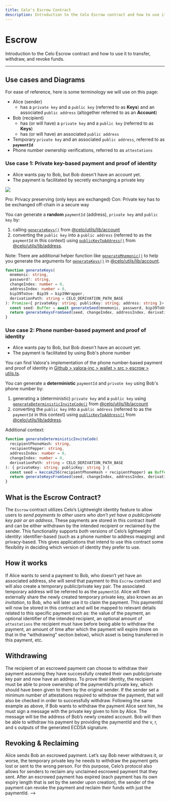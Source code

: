 ```yaml
---
title: Celo's Escrow Contract
description: Introduction to the Celo Escrow contract and how to use it to transfer, withdraw, and revoke funds.
---
```

# Escrow 

Introduction to the Celo Escrow contract and how to use it to transfer, withdraw, and revoke funds.

___

## Use cases and Diagrams

For ease of reference, here is some terminology we will use on this page:

- Alice (sender)
  - has a `private key` and a `public key` (referred to as **Keys**) and an associated `public address` (altogether referred to as an **Account**)
- Bob (recipient)
  - has (or will have) a `private key` and a `public key` (referred to as **Keys**)
  - has (or will have)  an associated `public address`
- Temporary `private key` and an associated `public address`, referred to as **`paymentId`**
- Phone number ownership verifications, referred to as `attestations`

### Use case 1: Private key-based payment and proof of identity

- Alice wants pay to Bob, but Bob doesn't have an account yet.
- The payment is facilitated by secretly exchanging a private key

[![](https://mermaid.ink/img/pako:eNqdVM1q3DAQfpVBl27ACSEkFx8CKc2hFHpJj4Yylsa2iC25-tnFhBx76yO0L5cnqWTZ613vtoUaYzTS55lvvpnRC-NaEMuZpW-eFKcPEmuDXaEgPMidNvDQSk5po0fjJJc9KgcYt78i59pHy8JDWp4iexw6Uu6jiKgv1PXaoBngEw2nWK6VMyFuhD5abvTuyur2FFfq8o-xE-33uizUtOGdVr4rySR7zAguL-_vIyqHXfBoI01wOu5kUHoXFyA0WfXOQYNbAlQwhxxoimUocDV1ubm5vs3g5u4ufK5vL47ihDBHYuXBnYW3n98T6rN2BHpLZo3qjdxiOHumIYPel-H0aI1CGLI2eSEl1owmMoeMYk6Rz4F8iY3S8Pbrx5rQEez_6Cwa7Nsgh5oUmeDLrjFz-XPo8Jns_E-oy5ra-E-24Dm2rYVgKFuR2VyAVCcNtMQZy_7UYCB83JGwk66Z--avxR2ptFQ50FXyF8XlhmJeh72yKZiVtQLfF-xfZdg3xV6_GXqQaYuyW6TxVqr63FgtWsWWXisV8xQGd-eV2o_hXqygBcntUhILlZ6uifNDlewepRhzKKnShqAJL4oDea5YxjoyXcCFa-gl-iqYa6ijguVhKahC37qCZemoIVk3Lp3FuS5YoV6DD9-LIPyjkGH2WV5haykbAU-D4ix3xtMMmu64CfX6G04nqrc)](https://mermaid.live/edit#pako:eNqdVM1q3DAQfpVBl27ACSEkFx8CKc2hFHpJj4Yylsa2iC25-tnFhBx76yO0L5cnqWTZ613vtoUaYzTS55lvvpnRC-NaEMuZpW-eFKcPEmuDXaEgPMidNvDQSk5po0fjJJc9KgcYt78i59pHy8JDWp4iexw6Uu6jiKgv1PXaoBngEw2nWK6VMyFuhD5abvTuyur2FFfq8o-xE-33uizUtOGdVr4rySR7zAguL-_vIyqHXfBoI01wOu5kUHoXFyA0WfXOQYNbAlQwhxxoimUocDV1ubm5vs3g5u4ufK5vL47ihDBHYuXBnYW3n98T6rN2BHpLZo3qjdxiOHumIYPel-H0aI1CGLI2eSEl1owmMoeMYk6Rz4F8iY3S8Pbrx5rQEez_6Cwa7Nsgh5oUmeDLrjFz-XPo8Jns_E-oy5ra-E-24Dm2rYVgKFuR2VyAVCcNtMQZy_7UYCB83JGwk66Z--avxR2ptFQ50FXyF8XlhmJeh72yKZiVtQLfF-xfZdg3xV6_GXqQaYuyW6TxVqr63FgtWsWWXisV8xQGd-eV2o_hXqygBcntUhILlZ6uifNDlewepRhzKKnShqAJL4oDea5YxjoyXcCFa-gl-iqYa6ijguVhKahC37qCZemoIVk3Lp3FuS5YoV6DD9-LIPyjkGH2WV5haykbAU-D4ix3xtMMmu64CfX6G04nqrc)

<!-- 
Interim fix for a known bug that adds whitespace to large diagrams: https://github.com/celo-org/docs/pull/331#issuecomment-1155590026

Mermaid diagram source: https://mermaid.live/edit#pako:eNqdVM1q3DAQfpVBl27ACSEkFx8CKc2hFHpJj4Yylsa2iC25-tnFhBx76yO0L5cnqWTZ613vtoUaYzTS55lvvpnRC-NaEMuZpW-eFKcPEmuDXaEgPMidNvDQSk5po0fjJJc9KgcYt78i59pHy8JDWp4iexw6Uu6jiKgv1PXaoBngEw2nWK6VMyFuhD5abvTuyur2FFfq8o-xE-33uizUtOGdVr4rySR7zAguL-_vIyqHXfBoI01wOu5kUHoXFyA0WfXOQYNbAlQwhxxoimUocDV1ubm5vs3g5u4ufK5vL47ihDBHYuXBnYW3n98T6rN2BHpLZo3qjdxiOHumIYPel-H0aI1CGLI2eSEl1owmMoeMYk6Rz4F8iY3S8Pbrx5rQEez_6Cwa7Nsgh5oUmeDLrjFz-XPo8Jns_E-oy5ra-E-24Dm2rYVgKFuR2VyAVCcNtMQZy_7UYCB83JGwk66Z--avxR2ptFQ50FXyF8XlhmJeh72yKZiVtQLfF-xfZdg3xV6_GXqQaYuyW6TxVqr63FgtWsWWXisV8xQGd-eV2o_hXqygBcntUhILlZ6uifNDlewepRhzKKnShqAJL4oDea5YxjoyXcCFa-gl-iqYa6ijguVhKahC37qCZemoIVk3Lp3FuS5YoV6DD9-LIPyjkGH2WV5haykbAU-D4ix3xtMMmu64CfX6G04nqrc
-->

<!-- table -->

Pro: Privacy preserving (only keys are exchanged)
Con: Private key has to be exchanged off-chain in a secure way

You can generate a **random** `paymentId` (address), `private key` and `public key` by:

1. calling [`generateKeys()`](https://github.com/celo-org/celo-monorepo/blob/6b6ce69fde8f4868b54abd8dd267e5313c3ddedd/packages/sdk/utils/src/account.ts#L400) from [@celo/utils/lib/account](https://github.com/celo-org/celo-monorepo/blob/6b6ce69fde8f4868b54abd8dd267e5313c3ddedd/packages/sdk/utils/src/account.ts)
2. converting the `public key` into a `public address` (referred to as the `paymentId` in this context) using [`publicKeyToAddress()`](https://github.com/celo-org/celo-monorepo/blob/6b6ce69fde8f4868b54abd8dd267e5313c3ddedd/packages/sdk/utils/src/address.ts#L38) from [@celo/utils/lib/address](https://github.com/celo-org/celo-monorepo/blob/6b6ce69fde8f4868b54abd8dd267e5313c3ddedd/packages/sdk/utils/src/address.ts).

Note: There are additional helper function like [`generateMnemonic()`](https://github.com/celo-org/celo-monorepo/blob/6b6ce69fde8f4868b54abd8dd267e5313c3ddedd/packages/sdk/utils/src/account.ts#L51) to help you generate the arguments for [`generateKeys()`](https://github.com/celo-org/celo-monorepo/blob/6b6ce69fde8f4868b54abd8dd267e5313c3ddedd/packages/sdk/utils/src/account.ts#L400) in [@celo/utils/lib/account](https://github.com/celo-org/celo-monorepo/blob/6b6ce69fde8f4868b54abd8dd267e5313c3ddedd/packages/sdk/utils/src/account.ts).

```ts
function generateKeys(
  mnemonic: string,
  password?: string,
  changeIndex: number = 0,
  addressIndex: number = 0,
  bip39ToUse: Bip39 = bip39Wrapper,
  derivationPath: string = CELO_DERIVATION_PATH_BASE
): Promise<{ privateKey: string; publicKey: string; address: string }> {
  const seed: Buffer = await generateSeed(mnemonic, password, bip39ToUse)
  return generateKeysFromSeed(seed, changeIndex, addressIndex, derivationPath)
}
```

### Use case 2: Phone number-based payment and proof of identity

- Alice wants pay to Bob, but Bob doesn't have an account yet.
- The payment is facilitated by using Bob's phone number

<!-- Diagram 2 -->

You can find Valora's implementation of the phone number-based payment and proof of identity in [Github > valora-inc > wallet > src > escrow > utils.ts](https://github.com/valora-inc/wallet/blob/2ec5767ac55197c8e97d449c2ea6479c3520859d/src/escrow/utils.ts).

You can generate a **deterministic** `paymentId` and `private key` using Bob's phone number by:

1. generating a (deterministic) `private key` and a `public key` using [`generateDeterministicInviteCode()`](https://github.com/celo-org/celo-monorepo/blob/6b6ce69fde8f4868b54abd8dd267e5313c3ddedd/packages/sdk/utils/src/account.ts#L412) from [@celo/utils/lib/account](https://github.com/celo-org/celo-monorepo/blob/6b6ce69fde8f4868b54abd8dd267e5313c3ddedd/packages/sdk/utils/src/account.ts)
2. converting the `public key` into a `public address` (referred to as the `paymentId` in this context) using [`publicKeyToAddress()`](https://github.com/celo-org/celo-monorepo/blob/6b6ce69fde8f4868b54abd8dd267e5313c3ddedd/packages/sdk/utils/src/address.ts#L38) from [@celo/utils/lib/address](https://github.com/celo-org/celo-monorepo/blob/6b6ce69fde8f4868b54abd8dd267e5313c3ddedd/packages/sdk/utils/src/address.ts).

Additional context:

```ts
function generateDeterministicInviteCode(
  recipientPhoneHash: string,
  recipientPepper: string,
  addressIndex: number = 0,
  changeIndex: number = 0,
  derivationPath: string = CELO_DERIVATION_PATH_BASE
): { privateKey: string; publicKey: string } {
  const seed = keccak256(recipientPhoneHash + recipientPepper) as Buffer
  return generateKeysFromSeed(seed, changeIndex, addressIndex, derivationPath)
}
```

## What is the Escrow Contract?

The `Escrow` contract utilizes Celo’s Lightweight identity feature to allow users to _send payments to other users who don’t yet have a public/private key pair or an address_. These payments are stored in this contract itself and can be either withdrawn by the intended recipient or reclaimed by the sender. This functionality supports _both_ versions of Celo’s lightweight identity: identifier-based \(such as a phone number to address mapping\) and privacy-based. This gives applications that intend to use this contract some flexibility in deciding which version of identity they prefer to use.

## How it works

If Alice wants to send a payment to Bob, who doesn’t yet have an associated address, she will send that payment to this `Escrow` contract and will also create a temporary public/private key pair. The associated temporary address will be referred to as the `paymentId`. Alice will then externally share the newly created temporary private key, also known as an _invitation_, to Bob, who will later use it to claim the payment. This paymentId will now be stored in this contract and will be mapped to relevant details related to this specific payment such as: the value of the payment, an optional identifier of the intended recipient, an optional amount of `attestations` the recipient must have before being able to withdraw the payment, an amount of time after which the payment will expire \(more on that in the “withdrawing” section below\), which asset is being transferred in this payment, etc.

## Withdrawing

The recipient of an escrowed payment can choose to withdraw their payment assuming they have successfully created their own public/private key pair and now have an address. To prove their identity, the recipient must be able to prove ownership of the paymentId’s private key, which should have been given to them by the original sender. If the sender set a minimum number of attestations required to withdraw the payment, that will also be checked in order to successfully withdraw. Following the same example as above, if Bob wants to withdraw the payment Alice sent him, he must sign a message with the private key given to him by Alice. The message will be the address of Bob’s newly created account. Bob will then be able to withdraw his payment by providing the paymentId and the v, r, and s outputs of the generated ECDSA signature.

## Revoking & Reclaiming

Alice sends Bob an escrowed payment. Let’s say Bob never withdraws it, or worse, the temporary private key he needs to withdraw the payment gets lost or sent to the wrong person. For this purpose, Celo’s protocol also allows for senders to reclaim any unclaimed escrowed payment that they sent. After an escrowed payment has expired \(each payment has its own expiry length that is set by the sender upon creation\), the sender of the payment can revoke the payment and reclaim their funds with just the paymentId. -->
